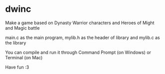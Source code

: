 # dwinc
Make a game based on Dynasty Warrior characters and Heroes of Might and Magic battle

main.c as the main program, mylib.h as the header of library and mylib.c as the library

You can compile and run it through Command Prompt (on Windows) or Terminal (on Mac)

Have fun :3
